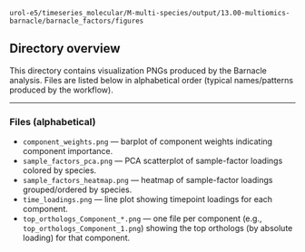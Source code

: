 `urol-e5/timeseries_molecular/M-multi-species/output/13.00-multiomics-barnacle/barnacle_factors/figures`

## Directory overview

This directory contains visualization PNGs produced by the Barnacle analysis. Files are listed below in alphabetical order (typical names/patterns produced by the workflow).

---

### Files (alphabetical)

- `component_weights.png` — barplot of component weights indicating component importance.
- `sample_factors_pca.png` — PCA scatterplot of sample-factor loadings colored by species.
- `sample_factors_heatmap.png` — heatmap of sample-factor loadings grouped/ordered by species.
- `time_loadings.png` — line plot showing timepoint loadings for each component.
- `top_orthologs_Component_*.png` — one file per component (e.g., `top_orthologs_Component_1.png`) showing the top orthologs (by absolute loading) for that component.
